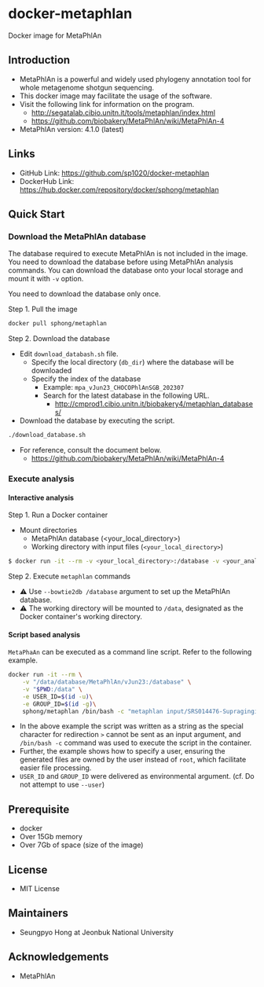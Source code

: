 # docker-metaphlan

Docker image for MetaPhlAn 

## Introduction 

- MetaPhlAn is a powerful and widely used phylogeny annotation tool for whole metagenome shotgun sequencing. 
- This docker image may facilitate the usage of the software.
- Visit the following link for information on the program.
  - http://segatalab.cibio.unitn.it/tools/metaphlan/index.html
  - https://github.com/biobakery/MetaPhlAn/wiki/MetaPhlAn-4
- MetaPhlAn version: 4.1.0 (latest)

## Links

* GitHub Link: https://github.com/sp1020/docker-metaphlan
* DockerHub Link: https://hub.docker.com/repository/docker/sphong/metaphlan

## Quick Start 

### Download the MetaPhlAn database 

The database required to execute MetaPhlAn is not included in the image. You need to download the database before using MetaPhlAn analysis commands. You can download the database onto your local storage and mount it with `-v` option. 

You need to download the database only once. 

Step 1. Pull the image 

```bash
docker pull sphong/metaphlan
```

Step 2. Download the database

- Edit `download_databash.sh` file. 
  - Specify the local directory (`db_dir`) where the database will be downloaded
  - Specify the index of the database 
    - Example: `mpa_vJun23_CHOCOPhlAnSGB_202307`
    - Search for the latest database in the following URL.
      - http://cmprod1.cibio.unitn.it/biobakery4/metaphlan_databases/
- Download the database by executing the script.

```bash
./download_database.sh
```
- For reference, consult the document below.
  - https://github.com/biobakery/MetaPhlAn/wiki/MetaPhlAn-4

### Execute analysis 

#### Interactive analysis 

Step 1. Run a Docker container

* Mount directories 
  * MetaPhlAn database (<your_local_directory>)
  * Working directory with input files (`<your_local_directory>`)
```bash
$ docker run -it --rm -v <your_local_directory>:/database -v <your_analysis_directory>:/data sphong/metaphlan /bin/bash
```

Step 2. Execute `metaphlan` commands 

* ⚠ Use `--bowtie2db /database` argument to set up the MetaPhlAn database.
* ⚠ The working directory will be mounted to `/data`, designated as the Docker container's working directory. 

#### Script based analysis 

`MetaPhaAn` can be executed as a command line script. Refer to the following example.  

```bash
docker run -it --rm \
    -v "/data/database/MetaPhlAn/vJun23:/database" \
    -v "$PWD:/data" \
    -e USER_ID=$(id -u)\
    -e GROUP_ID=$(id -g)\
    sphong/metaphlan /bin/bash -c "metaphlan input/SRS014476-Supragingival_plaque.fasta.gz --input_type fasta --bowtie2db /database > profile.txt"
```

* In the above example the script was written as a string as the special character for redirection `>` cannot be sent as an input argument, and `/bin/bash -c` command was used to execute the script in the container. 
* Further, the example shows how to specify a user, ensuring the generated files are owned by the user instead of `root`, which facilitate easier file processing.
* `USER_ID` and `GROUP_ID` were delivered as environmental argument. (cf. Do not attempt to use `--user`)

## Prerequisite 

- docker 
- Over 15Gb memory 
- Over 7Gb of space (size of the image)

## License 

- MIT License 

## Maintainers 

- Seungpyo Hong at Jeonbuk National University 

## Acknowledgements 

- MetaPhlAn  

